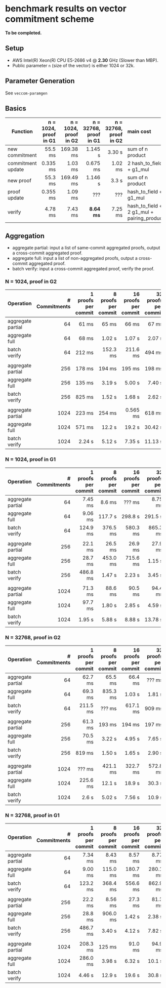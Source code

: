 # benchmark results on vector commitment scheme

__To be completed.__
## Setup

* AWS Intel(R) Xeon(R) CPU E5-2686 v4 @ __2.30__ GHz (Slower than MBP).
* Public parameter `n` (size of the vector) is either 1024 or 32k.


## Parameter Generation
See `veccom-paramgen`

## Basics


|Function|  n = 1024, proof in G1 | n = 1024, proof in G2 | n = 32768, proof in G1 | n = 32768, proof in G2 | main cost |
|---|---:|---:|---:|---:|:---|
| new commitment |  55.5 ms | 169.38 ms | 1.145 s | 3.30 s | sum of n product |
| commitment update | 0.335 ms |1.03 ms |  0.675 ms  | 1.02 ms  | 2 hash_to_field + g1_mul |
| new proof | 55.3 ms |  169.49 ms | 1.146 s| 3.3 s |  sum of n product |
| proof update | 0.355 ms| 1.09 ms | ??? | ??? | hash_to_field + g1_mul |
| verify | 4.78 ms |7.43 ms|__8.64 ms__| 7.25 ms| hash_to_field + 2 g1_mul + pairing_product |



## Aggregation

* aggregate partial: input a list of same-commit aggregated proofs, output a cross-commit aggregated proof.
* aggregate full: input a list of non-aggregated proofs, output a cross-commit aggregated proof.
* batch verify: input a cross-commit aggregated proof, verify the proof.

### N = 1024, proof in G2


|Operation | # Commitments | 1 proofs per commit |  8 proofs per commit |  16 proofs per commit |  32 proofs per commit |
|:---|---:|---:|---:|---:|---:|
| aggregate partial | 64 | 61 ms | 65 ms | 66 ms | 67 ms |
| aggregate full | 64 | 68 ms | 1.02 s | 1.07 s | 2.07 s |  
| batch verify | 64 | 212 ms | 152.3 ms | 211.6 ms | 494 ms |
|  |  |  |  |  |  |  |
| aggregate partial | 256 | 178 ms | 194 ms | 195 ms | 198 ms |
| aggregate full | 256 | 135 ms | 3.19 s | 5.00 s | 7.40 s |
| batch verify | 256 | 825 ms | 1.52 s | 1.68 s | 2.62 s |
|  |  |  |  |  |  |  |
| aggregate partial | 1024 | 223 ms | 254 ms | 0.565 ms | 618 ms |
| aggregate full | 1024 | 571 ms | 12.2 s | 19.2 s | 30.42 s |
| batch verify | 1024 | 2.24 s | 5.12 s | 7.35 s | 11.13 s|

### N = 1024, proof in G1


|Operation | # Commitments | 1 proofs per commit |  8 proofs per commit |  16 proofs per commit |  32 proofs per commit |
|:---|---:|---:|---:|---:|---:|
| aggregate partial | 64 | 7.45 ms | 8.6 ms | ??? ms | 8.75 ms |
| aggregate full | 64 | 9.06 ms | 117.7 s | 298.8 s | 291.5 s |  
| batch verify | 64 | 124.9 ms | 376.5 ms | 580.3 ms | 865.3 ms |
|  |  |  |  |  |  |  |
| aggregate partial | 256 | 22.1 ms | 26.5 ms | 26.9 ms | 27.9 ms |
| aggregate full | 256 | 28.7 ms | 453.0 ms | 715.6 ms | 1.15 s |
| batch verify | 256 | 486.8 ms | 1.47 s | 2.23 s | 3.45 s |
|  |  |  |  |  |  |  |
| aggregate partial | 1024 | 71.3 ms | 88.6 ms | 90.5 ms | 94.4 ms |
| aggregate full | 1024 | 97.7 ms | 1.80 s | 2.85 s | 4.59 s |
| batch verify | 1024 | 1.95 s | 5.88 s | 8.88 s | 13.78 s|

### N = 32768, proof in G2


|Operation | # Commitments | 1 proofs per commit |  8 proofs per commit |  16 proofs per commit |  32 proofs per commit |
|:---|---:|---:|---:|---:|---:|
| aggregate partial | 64 | 62.7 ms | 65.5 ms | 66.4 ms |  ??? ms |
| aggregate full | 64 | 69.3  ms | 835.3 ms |  1.03 s |  1.81 s |  
| batch verify | 64 |  211.5 ms | ??? ms |  617.1 ms | 909 ms |  
|  |  |  |  |  |  |  |
| aggregate partial | 256 |  61.3 ms |  193 ms |  194 ms | 197  ms |
| aggregate full | 256 | 70.5 ms | 3.22 s |  4.95 s | 7.65 s |
| batch verify | 256 |  819 ms |  1.50 s | 1.65 s | 2.90 s |
|  |  |  |  |  |  |  |
| aggregate partial | 1024 | ??? ms |  421.1 ms | 322.7 ms | 572.8 ms |
| aggregate full | 1024 | 225.6 ms | 12.1  s | 18.9 s |  30.3 s |
| batch verify | 1024 | 2.6 s |  5.02 s | 7.56 s | 10.9 s|


### N = 32768, proof in G1


|Operation | # Commitments | 1 proofs per commit |  8 proofs per commit |  16 proofs per commit |  32 proofs per commit |
|:---|---:|---:|---:|---:|---:|
| aggregate partial | 64 | 7.34 ms | 8.43 ms | 8.57 ms |  8.77 ms |
| aggregate full | 64 | 9.00  ms | 115.0 ms |  180.7 ms |  280.1 ms |  
| batch verify | 64 |  123.2 ms | 368.4 ms |  556.6 ms | 862.9 ms |  
|  |  |  |  |  |  |  |
| aggregate partial | 256 |  22.2 ms |  8.56 ms | 27.3  ms | 81.3 ms |
| aggregate full | 256 | 28.8 ms | 906.0 ms |  1.42 s | 2.38 s |
| batch verify | 256 |  486.7 ms |  3.40 s | 4.12 s | 7.82 s |
|  |  |  |  |  |  |  |
| aggregate partial | 1024 | 208.3 ms | 125 ms | 91.0 ms | 94.9 ms |
| aggregate full | 1024 |  286.0 ms | 3.98 s | 6.32 s |  10.1 s |
| batch verify | 1024 | 4.46 s | 12.9 s |  19.6 s | 30.8 s|

<!---
## aggregation

| Function| 128 scalars |  256 scalars |  512 scalars | 1024 scalars |
|---|---:|---:|---:|---:|
| hash to scalars | 2.98 ms|  10.4 ms | 39.2 ms | 156.7 ms |
| new hash to scalars | 0.6 ms|  1.2 ms | 2.5 ms | 5.3 ms |



| Function| n = 512 | n = 1024 | main cost |
|---|---:|---:|:---|
| aggregate 128 proofs | 8.1 ms | 8.1 ms| hash to 128 scalars + sum of 128 product in G1|
| aggregate 256 proofs | 14.3 ms | 14.4 ms|  hash to 256 scalars + sum of 256 product in G1|
| aggregate n proofs | 25.9 ms | 46.4 ms| hash to n scalars + sum of n product in G1|
| batch verify 128 proofs | 25.7 ms | 25.3 ms| hash to 128 scalars + sum of 128 product in G2|
| batch verify 256 proofs | 42.9 ms | 42.8 ms| hash to 256 scalars + sum of 256 product in G2|
| batch verify n proofs | 71.9 ms | 119.4 ms| hash to n scalars +sum of n product in G2|



## Commitments in G1, optimize for Aggregation

Cross commit, AWS Intel(R) Xeon(R) CPU E5-2686 v4 @ 2.30GHz (Slower than MBP)

### Aggregate, n = 16, data in _ms_


|# commit | 2 proof per commit  | 4 proof per commit | 8 proof per commit | 16 proof per commit |
|---|---:|---:|---:|---:|
| 2 | 2.25 | 2.95 | 4.13 | 6.22 |
| 4 | 4.12 | 5.56 | 7.98 | 12.06 |
| 8 | 7.65 | 10.54 | 15.40 | 23.55 |
| 16 | 14.69 | 20.59 | 30.04 | 46.65 |
| 32 | 28.67 | 40.38 | 59.11 | 92.28 |
| 64 | 55.96 | 79.02 | | |

### Batch verify, n = 16, data in _ms_


|# commit | 2 proof per commit  | 4 proof per commit | 8 proof per commit | 16 proof per commit |
|---|---:|---:|---:|---:|
| 2 | 9.17 | 11.43 | 15.00 | 20.95 |
| 4 | 15.01 | 19.87 | 26.69 | 38.72 |
| 8 | 26.68 | 35.89 | 49.98 |  73.58 |
| 16 | 50.54 | 68.21 | 96.42 | 143.25 |
| 32 | 98.27 | 133.59 | 188.95 | 283.71 |
| 64 | 192.22 | | | |


### Aggregate, n = 1024, data in _s_


|# commit  |1 proof per commit | 2 proof per commit  | 4 proof per commit | 8 proof per commit | 16 proof per commit |
|---|---:|---:|---:|---:|---:|
| 1024 | 0.098 | 0.85 | 1.23 | 1.82 | 2.89 |

### Batch verify, n = 1024, data in _s_


|# commit | 1 proof per commit | 2 proof per commit  | 4 proof per commit | 8 proof per commit | 16 proof per commit |
|---|---:|---:|---:|---:|---:|
| 1024 | 1.99 | 3.07 | 4.23 | 6.00 | |


## Commitments in G2, optimize for verification

### Cross commit, AWS Intel(R) Xeon(R) CPU E5-2686 v4 @ 2.30GHz (Slower than MBP),


## Aggregation and batch verification

Aggregate, n = 1024,

|# commit  |1 proof per commit | 2 proof per commit  | 4 proof per commit | 8 proof per commit | 16 proof per commit |
|---|---:|---:|---:|---:|---:|
| 2 | 2.3516 ms | 6.6624 ms | 9.2198 ms | 12.504 ms | 18.710 ms |
| 4 | 3.5158 ms | 12.362 ms | 17.215 ms | 24.122 ms | 36.409 ms |
| 8 | 5.4517 ms | 23.394 ms | 32.687 ms | 46.656 ms | 70.670 ms |
| 16 | 8.8560 ms | 44.613 ms | 62.978 ms | 90.965 ms | 139.36 ms |
| 32 | 14.419 ms | 85.447 ms | 122.75 ms | 178.81 ms | 275.19 ms |
| 64 | 23.750 ms | 166.54 ms | 239.94 ms | 352.68 ms | 545.42 ms |
| 128 | 40.804 ms | 325.86 ms | 473.62 ms | 698.58 ms | 1.0861 s |
| 256 | 71.169 ms | 643.56 ms | 936.40 ms | 1.3865 s | 2.1624 s |
| 1024 | 226.19 ms | 2.5090 s | 3.6813 s | 5.4959 s | 8.6015 s |

Verify, n = 1024,

|# commit  |1 proof per commit | 2 proof per commit  | 4 proof per commit | 8 proof per commit | 16 proof per commit |
|---|---:|---:|---:|---:|---:|
| 2 | 6.2661 ms | 7.0151 ms | 7.5966 ms | 8.7508 ms | 10.651 ms |
| 4 | 8.3564 ms | 9.7969 ms | 11.229 ms | 13.286 ms | 16.996 ms |
| 8 | 12.640 ms | 15.353 ms | 18.059 ms | 22.434 ms | 30.055 ms |
| 16 | 21.168 ms | 26.512 ms | 32.036 ms | 40.606 ms | 55.966 ms |
| 32 | 38.107 ms | 49.050 ms | 59.832 ms | 77.247 ms | 107.45 ms |
| 64 | 72.167 ms | 93.481 ms | 115.44 ms | 150.00 ms | 211.20 ms |
| 128 | 140.30 ms | 183.03 ms | 227.01 ms | 296.67 ms | 418.67 ms |
| 256 | 278.45 ms | 363.90 ms | 451.67 ms | 589.26 ms | 833.27 ms |
| 1024 | 1.1255 s | 1.4682 s | 1.8176 s | 2.3741 s | 3.3469 s |

Aggregate, n = 16,

|# commit  |1 proof per commit | 2 proof per commit  | 4 proof per commit | 8 proof per commit | 16 proof per commit |
|---|---:|---:|---:|---:|---:|
| 2 | 2.2754 ms | 6.4782 ms | 9.0132 ms | 12.102 ms | 18.043 ms |
| 4 | 3.4240 ms | 11.987 ms | 16.399 ms | 22.862 ms | 34.824 ms |
| 8 | 5.3665 ms | 22.724 ms | 31.374 ms | 44.314 ms | 68.379 ms |
| 16 | 8.5402 ms | 42.790 ms | 60.802 ms | 87.166 ms | 134.64 ms |
| 32 | 13.662 ms | 81.808 ms | 117.25 ms | 171.88 ms | 264.20 ms |
| 64 | 22.766 ms | 162.26 ms | 229.76 ms | 338.09 ms | 526.07 ms |
| 128 | 39.129 ms | 313.29 ms | 454.76 ms | 671.85 ms | 1.0438 s |
| 256 | 67.745 ms | 621.47 ms | 901.82 ms | 1.3351 s | 2.0813 s |
| 1024 | 225.20 ms | 2.5125 s | 3.6854 s | 5.4858 s | 8.2926 s |

Verify, n = 16,

|# commit  |1 proof per commit | 2 proof per commit  | 4 proof per commit | 8 proof per commit | 16 proof per commit |
|---|---:|---:|---:|---:|---:|
| 2 | 6.0039 ms | 6.5925 ms | 7.4894 ms | 8.4499 ms | 10.259 ms |
| 4 | 8.1267 ms | 9.2930 ms | 10.708 ms | 12.590 ms | 16.372 ms |
| 8 | 12.206 ms | 14.915 ms | 17.861 ms | 21.431 ms | 28.855 ms |
| 16 | 20.608 ms | 25.458 ms | 31.355 ms | 38.949 ms | 53.569 ms |
| 32 | 37.431 ms | 46.296 ms | 58.414 ms | 73.212 ms | 102.95 ms |
| 64 | 70.365 ms | 90.358 ms | 110.67 ms | 144.29 ms | 203.80 ms |
| 128 | 134.86 ms | 175.44 ms | 217.12 ms | 287.97 ms | 400.66 ms |
| 256 | 267.60 ms | 347.07 ms | 432.33 ms | 565.24 ms | 796.58 ms |
| 1024 | 1.1143 s | 1.4566 s | 1.8042 s | 2.3274 s | 3.1981 s |

Aggregate, n = 64,

|# commit  |1 proof per commit | 2 proof per commit  | 4 proof per commit | 8 proof per commit | 16 proof per commit |
|---|---:|---:|---:|---:|---:|
| 2 | 2.2528 ms | 6.5642 ms | 8.6771 ms | 12.402 ms | 18.157 ms |
| 4 | 3.3735 ms | 12.121 ms | 16.574 ms | 22.853 ms | 34.901 ms |
| 8 | 5.3183 ms | 22.395 ms | 30.849 ms | 44.294 ms | 68.581 ms |
| 16 | 8.3123 ms | 42.807 ms | 60.053 ms | 87.061 ms | 136.44 ms |
| 32 | 13.848 ms | 82.784 ms | 117.97 ms | 170.21 ms | 267.66 ms |
| 64 | 22.838 ms | 159.27 ms | 228.92 ms | 338.75 ms | 524.19 ms |
| 128 | 39.366 ms | 314.92 ms | 455.88 ms | 668.87 ms | 1.0425 s |
| 256 | 67.711 ms | 618.16 ms | 898.23 ms | 1.3296 s | 2.0760 s |
| 1024 | 215.89 ms | 2.4163 s | 3.5408 s | 5.2752 s | 8.2705 s |


Verify, n = 64,

|# commit  |1 proof per commit | 2 proof per commit  | 4 proof per commit | 8 proof per commit | 16 proof per commit |
|---|---:|---:|---:|---:|---:|
| 2 | 5.9693 ms | 6.5691 ms | 7.3698 ms | 8.3815 ms | 10.219 ms |
| 4 | 8.0678 ms | 9.3997 ms | 10.502 ms | 12.806 ms | 16.348 ms |
| 8 | 12.301 ms | 14.520 ms | 17.317 ms | 21.794 ms | 28.920 ms |
| 16 | 20.329 ms | 25.471 ms | 30.450 ms | 38.975 ms | 53.495 ms |
| 32 | 36.729 ms | 46.645 ms | 58.272 ms | 76.012 ms | 103.34 ms |
| 64 | 70.151 ms | 90.967 ms | 111.58 ms | 143.58 ms | 202.29 ms |
| 128 | 134.88 ms | 176.63 ms | 218.80 ms | 285.42 ms | 401.86 ms |
| 256 | 268.23 ms | 350.19 ms | 434.90 ms | 565.42 ms | 801.12 ms |
| 1024 | 1.0716 s | 1.4009 s | 1.7662 s | 2.2646 s | 3.2075 s |


Aggregate, n = 256,

|# commit  |1 proof per commit | 2 proof per commit  | 4 proof per commit | 8 proof per commit | 16 proof per commit |
|---|---:|---:|---:|---:|---:|
| 2 | 2.2356 ms | 6.8124 ms | 9.2305 ms | 12.872 ms | 19.174 ms |
| 4 | 3.6251 ms | 12.600 ms | 17.384 ms | 24.397 ms | 37.000 ms |
| 8 | 5.6017 ms | 23.435 ms | 33.161 ms | 47.220 ms | 71.258 ms |
| 16 | 8.8335 ms | 44.480 ms | 63.310 ms | 91.168 ms | 140.68 ms |
| 32 | 14.373 ms | 86.515 ms | 123.65 ms | 179.66 ms | 278.77 ms |
| 64 | 24.105 ms | 168.27 ms | 241.66 ms | 356.34 ms | 551.35 ms |
| 128 | 40.821 ms | 328.90 ms | 475.04 ms | 703.99 ms | 1.0963 s |
| 256 | 72.029 ms | 649.98 ms | 944.50 ms | 1.3965 s | 2.1831 s |
| 1024 | 215.77 ms | 2.4451 s | 3.7092 s | 5.5321 s | 8.6676 s |

Verify, n = 256,

|# commit  |1 proof per commit | 2 proof per commit  | 4 proof per commit | 8 proof per commit | 16 proof per commit |
|---|---:|---:|---:|---:|---:|
| 2 | 6.2872 ms | 7.0224 ms | 7.6953 ms | 8.7488 ms | 10.794 ms |
| 4 | 8.4477 ms | 9.7681 ms | 11.215 ms | 13.467 ms | 17.259 ms |
| 8 | 12.701 ms | 15.663 ms | 18.242 ms | 22.788 ms | 30.175 ms |
| 16 | 21.248 ms | 26.554 ms | 32.277 ms | 41.257 ms | 56.107 ms |
| 32 | 38.590 ms | 49.539 ms | 59.926 ms | 77.611 ms | 108.05 ms |
| 64 | 72.844 ms | 94.984 ms | 116.42 ms | 150.73 ms | 212.84 ms |
| 128 | 141.45 ms | 184.01 ms | 229.37 ms | 298.52 ms | 420.11 ms |
| 256 | 278.91 ms | 366.12 ms | 452.43 ms | 593.43 ms | 843.39 ms |
| 1024 | 1.0675 s | 1.4647 s | 1.8166 s | 2.3743 s | 3.3557 s |
--->
